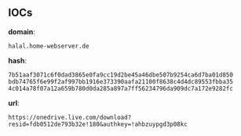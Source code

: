 
## IOCs

__domain__:

```text
halal.home-webserver.de
```
__hash__:

```text
7b51aaf3071c6f0dad3865e0fa9cc19d2be45a46dbe507b9254ca6d7ba01d850
bdb74765f6e99f2af997bb1916e373390aafa21100f8638c4d4dc89553fbba35
4c014a78f07a12a659b780d0da285a897a7ff56234796da909dc7a172e9282fc
```
__url__:

```text
https://onedrive.live.com/download?resid=fdb0512de793b32e!180&authkey=!ahbzuypgd3p08kc
```